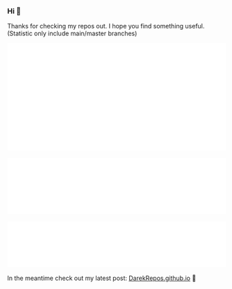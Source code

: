 ### Hi 👋

Thanks for checking my repos out. I hope you find something useful.
(Statistic only include main/master branches)

![Metrics](/metrics.classic.svg)

![Metrics](/metrics.plugin.languages.svg)

![Metrics](/metrics.plugin.stackoverflow.svg)

In the meantime check out my latest post: [DarekRepos.github.io](https://DarekRepos.github.io) 🚀

